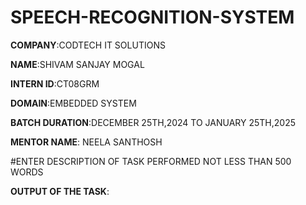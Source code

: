 # SPEECH-RECOGNITION-SYSTEM

**COMPANY**:CODTECH IT SOLUTIONS

**NAME**:SHIVAM SANJAY MOGAL

**INTERN ID**:CT08GRM

**DOMAIN**:EMBEDDED SYSTEM

**BATCH DURATION**:DECEMBER 25TH,2024 TO JANUARY 25TH,2025

**MENTOR NAME**: NEELA SANTHOSH

#ENTER DESCRIPTION OF TASK PERFORMED NOT LESS THAN 500 WORDS 

**OUTPUT OF THE TASK**:
